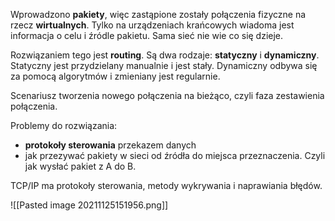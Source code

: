 Wprowadzono **pakiety**, więc zastąpione zostały połączenia fizyczne na rzecz **wirtualnych**. Tylko na urządzeniach krańcowych wiadoma jest informacja o celu i źródle pakietu. Sama sieć nie wie co się dzieje.

Rozwiązaniem tego jest **routing**. Są dwa rodzaje: **statyczny** i **dynamiczny**. Statyczny jest przydzielany manualnie i jest stały. Dynamiczny odbywa się za pomocą algorytmów i zmieniany jest regularnie.

Scenariusz tworzenia nowego połączenia na bieżąco, czyli faza zestawienia połączenia. 

Problemy do rozwiązania:
- **protokoły sterowania** przekazem danych
- jak przezywać pakiety w sieci od źródła do miejsca przeznaczenia. Czyli jak wysłać pakiet z A do B.

TCP/IP ma protokoły sterowania, metody wykrywania i naprawiania błędów.

![[Pasted image 20211125151956.png]]